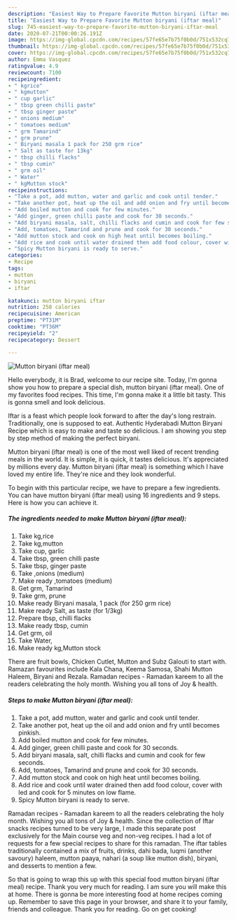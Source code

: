 ```yaml
---
description: "Easiest Way to Prepare Favorite Mutton biryani (iftar meal)"
title: "Easiest Way to Prepare Favorite Mutton biryani (iftar meal)"
slug: 745-easiest-way-to-prepare-favorite-mutton-biryani-iftar-meal
date: 2020-07-21T00:00:26.191Z
image: https://img-global.cpcdn.com/recipes/57fe65e7b75f0b0d/751x532cq70/mutton-biryani-iftar-meal-recipe-main-photo.jpg
thumbnail: https://img-global.cpcdn.com/recipes/57fe65e7b75f0b0d/751x532cq70/mutton-biryani-iftar-meal-recipe-main-photo.jpg
cover: https://img-global.cpcdn.com/recipes/57fe65e7b75f0b0d/751x532cq70/mutton-biryani-iftar-meal-recipe-main-photo.jpg
author: Emma Vasquez
ratingvalue: 4.9
reviewcount: 7100
recipeingredient:
- " kgrice"
- " kgmutton"
- " cup garlic"
- " tbsp green chilli paste"
- " tbsp ginger paste"
- " onions medium"
- " tomatoes medium"
- " grm Tamarind"
- " grm prune"
- " Biryani masala 1 pack for 250 grm rice"
- " Salt as taste for 13kg"
- " tbsp chilli flacks"
- " tbsp cumin"
- " grm oil"
- " Water"
- " kgMutton stock"
recipeinstructions:
- "Take a pot, add mutton, water and garlic and cook until tender."
- "Take another pot, heat up the oil and add onion and fry until becomes pinkish."
- "Add boiled mutton and cook for few minutes."
- "Add ginger, green chilli paste and cook for 30 seconds."
- "Add biryani masala, salt, chilli flacks and cumin and cook for few seconds."
- "Add, tomatoes, Tamarind and prune and cook for 30 seconds."
- "Add mutton stock and cook on high heat until becomes boiling."
- "Add rice and cook until water drained then add food colour, cover with led and cook for 5 minutes on low flame."
- "Spicy Mutton biryani is ready to serve."
categories:
- Recipe
tags:
- mutton
- biryani
- iftar

katakunci: mutton biryani iftar 
nutrition: 258 calories
recipecuisine: American
preptime: "PT31M"
cooktime: "PT36M"
recipeyield: "2"
recipecategory: Dessert

---
```



![Mutton biryani (iftar meal)](https://img-global.cpcdn.com/recipes/57fe65e7b75f0b0d/751x532cq70/mutton-biryani-iftar-meal-recipe-main-photo.jpg)

Hello everybody, it is Brad, welcome to our recipe site. Today, I'm gonna show you how to prepare a special dish, mutton biryani (iftar meal). One of my favorites food recipes. This time, I'm gonna make it a little bit tasty. This is gonna smell and look delicious.

Iftar is a feast which people look forward to after the day&#39;s long restrain. Traditionally, one is supposed to eat. Authentic Hyderabadi Mutton Biryani Recipe which is easy to make and taste so delicious. I am showing you step by step method of making the perfect biryani.

Mutton biryani (iftar meal) is one of the most well liked of recent trending meals in the world. It is simple, it is quick, it tastes delicious. It's appreciated by millions every day. Mutton biryani (iftar meal) is something which I have loved my entire life. They're nice and they look wonderful.


To begin with this particular recipe, we have to prepare a few ingredients. You can have mutton biryani (iftar meal) using 16 ingredients and 9 steps. Here is how you can achieve it.

<!--inarticleads1-->

##### The ingredients needed to make Mutton biryani (iftar meal):

1. Take  kg,rice
1. Take  kg,mutton
1. Take  cup, garlic
1. Take  tbsp, green chilli paste
1. Take  tbsp, ginger paste
1. Take  ,onions (medium)
1. Make ready  ,tomatoes (medium)
1. Get  grm, Tamarind
1. Take  grm, prune
1. Make ready  Biryani masala, 1 pack (for 250 grm rice)
1. Make ready  Salt, as taste (for 1/3kg)
1. Prepare  tbsp, chilli flacks
1. Make ready  tbsp, cumin
1. Get  grm, oil
1. Take  Water,
1. Make ready  kg,Mutton stock


There are fruit bowls, Chicken Cutlet, Mutton and Subz Galouti to start with. Ramazan favourites include Kala Chana, Keema Samosa, Shahi Mutton Haleem, Biryani and Rezala. Ramadan recipes - Ramadan kareem to all the readers celebrating the holy month. Wishing you all tons of Joy &amp; health. 

<!--inarticleads2-->

##### Steps to make Mutton biryani (iftar meal):

1. Take a pot, add mutton, water and garlic and cook until tender.
1. Take another pot, heat up the oil and add onion and fry until becomes pinkish.
1. Add boiled mutton and cook for few minutes.
1. Add ginger, green chilli paste and cook for 30 seconds.
1. Add biryani masala, salt, chilli flacks and cumin and cook for few seconds.
1. Add, tomatoes, Tamarind and prune and cook for 30 seconds.
1. Add mutton stock and cook on high heat until becomes boiling.
1. Add rice and cook until water drained then add food colour, cover with led and cook for 5 minutes on low flame.
1. Spicy Mutton biryani is ready to serve.


Ramadan recipes - Ramadan kareem to all the readers celebrating the holy month. Wishing you all tons of Joy &amp; health. Since the collection of Iftar snacks recipes turned to be very large, I made this separate post exclusively for the Main course veg and non-veg recipes. I had a lot of requests for a few special recipes to share for this ramadan. The iftar tables traditionally contained a mix of fruits, drinks, dahi bada, luqmi (another savoury) haleem, mutton paaya, nahari (a soup like mutton dish), biryani, and desserts to mention a few. 

So that is going to wrap this up with this special food mutton biryani (iftar meal) recipe. Thank you very much for reading. I am sure you will make this at home. There is gonna be more interesting food at home recipes coming up. Remember to save this page in your browser, and share it to your family, friends and colleague. Thank you for reading. Go on get cooking!
